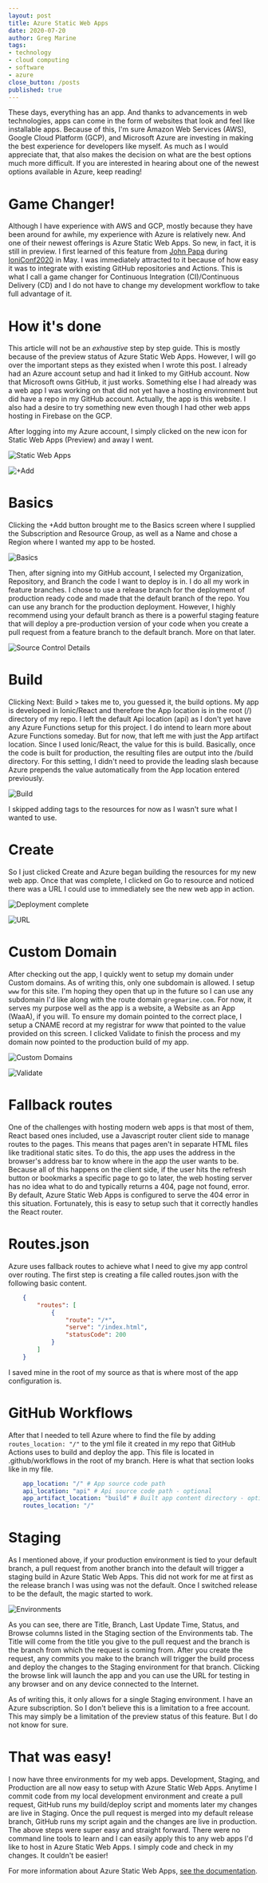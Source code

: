 ```yaml
---
layout: post
title: Azure Static Web Apps
date: 2020-07-20
author: Greg Marine
tags: 
- technology
- cloud computing 
- software
- azure
close_button: /posts
published: true
---
```


These days, everything has an app. And thanks to advancements in web technologies, apps can come in the form of websites that look and feel like installable apps. Because of this, I'm sure Amazon Web Services (AWS), Google Cloud Platform (GCP), and Microsoft Azure are investing in making the best experience for developers like myself. As much as I would appreciate that, that also makes the decision on what are the best options much more difficult. If you are interested in hearing about one of the newest options available in Azure, keep reading!

<!--more-->

# Game Changer!

Although I have experience with AWS and GCP, mostly because they have been around for awhile, my experience with Azure is relatively new. And one of their newest offerings is Azure Static Web Apps. So new, in fact, it is still in preview. I first learned of this feature from [John Papa](https://twitter.com/John_Papa) during [IoniConf2020](https://ioniconf.com) in May. I was immediately attracted to it because of how easy it was to integrate with existing GitHub repositories and Actions. This is what I call a game changer for Continuous Integration (CI)/Continuous Delivery (CD) and I do not have to change my development workflow to take full advantage of it.

# How it's done

This article will not be an _exhaustive_ step by step guide. This is mostly because of the preview status of Azure Static Web Apps. However, I will go over the important steps as they existed when I wrote this post. I already had an Azure account setup and had it linked to my GitHub account. Now that Microsoft owns GitHub, it just works. Something else I had already was a web app I was working on that did not yet have a hosting environment but did have a repo in my GitHub account. Actually, the app is this website. I also had a desire to try something new even though I had other web apps hosting in Firebase on the GCP.

After logging into my Azure account, I simply clicked on the new icon for Static Web Apps (Preview) and away I went.

![Static Web Apps](/assets/img/collections/posts/azure-static-web-apps/azure-static-web-apps-1.jpg "Static Web Apps")

![+Add](/assets/img/collections/posts/azure-static-web-apps/azure-static-web-apps-2.jpg "+Add")

# Basics

Clicking the +Add button brought me to the Basics screen where I supplied the Subscription and Resource Group, as well as a Name and chose a Region where I wanted my app to be hosted.

![Basics](/assets/img/collections/posts/azure-static-web-apps/azure-static-web-apps-3.jpg "Basics")

Then, after signing into my GitHub account, I selected my Organization, Repository, and Branch the code I want to deploy is in. I do all my work in feature branches. I chose to use a release branch for the deployment of production ready code and made that the default branch of the repo. You can use any branch for the production deployment. However, I highly recommend using your default branch as there is a powerful staging feature that will deploy a pre-production version of your code when you create a pull request from a feature branch to the default branch. More on that later.

![Source Control Details](/assets/img/collections/posts/azure-static-web-apps/azure-static-web-apps-4.jpg "Source Control Details")

# Build

Clicking Next: Build > takes me to, you guessed it, the build options. My app is developed in Ionic/React and therefore the App location is in the root (/) directory of my repo. I left the default Api location (api) as I don't yet have any Azure Functions setup for this project. I do intend to learn more about Azure Functions someday. But for now, that left me with just the App artifact location. Since I used Ionic/React, the value for this is build. Basically, once the code is built for production, the resulting files are output into the /build directory. For this setting, I didn't need to provide the leading slash because Azure prepends the value automatically from the App location entered previously.

![Build](/assets/img/collections/posts/azure-static-web-apps/azure-static-web-apps-5.jpg "Build")

I skipped adding tags to the resources for now as I wasn't sure what I wanted to use.

# Create

So I just clicked Create and Azure began building the resources for my new web app. Once that was complete, I clicked on Go to resource and noticed there was a URL I could use to immediately see the new web app in action.

![Deployment complete](/assets/img/collections/posts/azure-static-web-apps/azure-static-web-apps-7.jpg "Deployment complete")

![URL](/assets/img/collections/posts/azure-static-web-apps/azure-static-web-apps-8.jpg "URL")

# Custom Domain

After checking out the app, I quickly went to setup my domain under Custom domains. As of writing this, only one subdomain is allowed. I setup `www` for this site. I'm hoping they open that up in the future so I can use any subdomain I'd like along with the route domain `gregmarine.com`. For now, it serves my purpose well as the app is a website, a Website as an App (WaaA), if you will. To ensure my domain pointed to the correct place, I setup a CNAME record at my registrar for www that pointed to the value provided on this screen. I clicked Validate to finish the process and my domain now pointed to the production build of my app.

![Custom Domains](/assets/img/collections/posts/azure-static-web-apps/azure-static-web-apps-9.jpg "Custom Domains")

![Validate](/assets/img/collections/posts/azure-static-web-apps/azure-static-web-apps-10.jpg "Validate")

# Fallback routes

One of the challenges with hosting modern web apps is that most of them, React based ones included, use a Javascript router client side to manage routes to the pages. This means that pages aren't in separate HTML files like traditional static sites. To do this, the app uses the address in the browser's address bar to know where in the app the user wants to be. Because all of this happens on the client side, if the user hits the refresh button or bookmarks a specific page to go to later, the web hosting server has no idea what to do and typically returns a 404, page not found, error. By default, Azure Static Web Apps is configured to serve the 404 error in this situation. Fortunately, this is easy to setup such that it correctly handles the React router.

# Routes.json

Azure uses fallback routes to achieve what I need to give my app control over routing. The first step is creating a file called routes.json with the following basic content.

```json
    {
        "routes": [
            {
                "route": "/*",
                "serve": "/index.html",
                "statusCode": 200
            }
        ]
    }
```

I saved mine in the root of my source as that is where most of the app configuration is.

# GitHub Workflows

After that I needed to tell Azure where to find the file by adding `routes_location: "/"` to the yml file it created in my repo that GitHub Actions uses to build and deploy the app. This file is located in .github/workflows in the root of my branch. Here is what that section looks like in my file.

```yaml
    app_location: "/" # App source code path
    api_location: "api" # Api source code path - optional
    app_artifact_location: "build" # Built app content directory - optional
    routes_location: "/"
```

# Staging

As I mentioned above, if your production environment is tied to your default branch, a pull request from another branch into the default will trigger a staging build in Azure Static Web Apps. This did not work for me at first as the release branch I was using was not the default. Once I switched release to be the default, the magic started to work.

![Environments](/assets/img/collections/posts/azure-static-web-apps/azure-static-web-apps-11.jpg "Environments")

As you can see, there are Title, Branch, Last Update Time, Status, and Browse columns listed in the Staging section of the Environments tab. The Title will come from the title you give to the pull request and the branch is the branch from which the request is coming from. After you create the request, any commits you make to the branch will trigger the build process and deploy the changes to the Staging environment for that branch. Clicking the browse link will launch the app and you can use the URL for testing in any browser and on any device connected to the Internet.

As of writing this, it only allows for a single Staging environment. I have an Azure subscription. So I don't believe this is a limitation to a free account. This may simply be a limitation of the preview status of this feature. But I do not know for sure.

# That was easy!

I now have three environments for my web apps. Development, Staging, and Production are all now easy to setup with Azure Static Web Apps. Anytime I commit code from my local development environment and create a pull request, GitHub runs my build/deploy script and moments later my changes are live in Staging. Once the pull request is merged into my default release branch, GitHub runs my script again and the changes are live in production. The above steps were super easy and straight forward. There were no command line tools to learn and I can easily apply this to any web apps I'd like to host in Azure Static Web Apps. I simply code and check in my changes. It couldn't be easier!

For more information about Azure Static Web Apps, [see the documentation](https://docs.microsoft.com/en-us/azure/static-web-apps/).